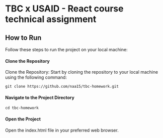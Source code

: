 # TBC x USAID - React course technical assignment

## How to Run

Follow these steps to run the project on your local machine:

#### Clone the Repository
Clone the Repository: Start by cloning the repository to your local machine using the following command:
```
git clone https://github.com/naa15/tbc-homework.git
```

#### Navigate to the Project Directory
```
cd tbc-homework
```

#### Open the Project
Open the index.html file in your preferred web browser.
